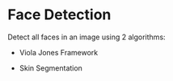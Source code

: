 # Face Detection




Detect all faces in an image using 2 algorithms: 



  - Viola Jones Framework

  - Skin Segmentation